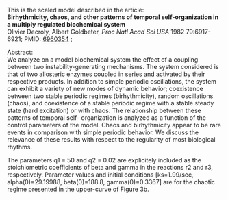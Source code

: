

This is the scaled model described in the article:  
**Birhythmicity, chaos, and other patterns of temporal self-organization in a multiply regulated biochemical system**   
Olivier Decroly, Albert Goldbeter, _Proc Natl Acad Sci USA_ 1982 79:6917-6921;
PMID: [6960354](http://www.ncbi.nlm.nih.gov/pubmed/6960354) ;

Abstract:  
We analyze on a model biochemical system the effect of a coupling between two
instability-generating mechanisms. The system considered is that of two
allosteric enzymes coupled in series and activated by their respective
products. In addition to simple periodic oscillations, the system can exhibit
a variety of new modes of dynamic behavior; coexistence between two stable
periodic regimes (birhythmicity), random oscillations (chaos), and coexistence
of a stable periodic regime with a stable steady state (hard excitation) or
with chaos. The relationship between these patterns of temporal self-
organization is analyzed as a function of the control parameters of the model.
Chaos and birhythmicity appear to be rare events in comparison with simple
periodic behavior. We discuss the relevance of these results with respect to
the regularity of most biological rhythms.

The parameters q1 = 50 and q2 = 0.02 are explicitely included as the
stoichiometric coefficients of beta and gamma in the reactions r2 and r3,
respectively. Parameter values and initial conditions [ks=1.99/sec,
alpha(0)=29.19988, beta(0)=188.8, gamma(0)=0.3367] are for the chaotic regime
presented in the upper-curve of Figure 3b.

